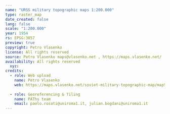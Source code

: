 ```yaml
---
name: "URSS military topographic maps 1:200.000"
type: raster_map
date_created: false
lang: false
scale: "1:200.000"
year: 1954
rs: EPSG:3857
preview: true
copyright: Petro Vlasenko 
license: All rights reserved
source: Petro Vlasenko maps@vlasenko.net , https://maps.vlasenko.net/
availability: All rights reserved
  xyz: 
credits:
  - role: Web upload
    name: Petro Vlasenko 
    web: https://maps.vlasenko.net/soviet-military-topographic-map/map500k.html
  
  - role: Georeferencing & Tiling
    name: PAThs team
    email: paolo.rosati@uniroma1.it, julian.bogdani@uniroma1.it
---
```

